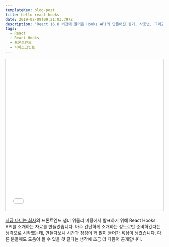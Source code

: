```yaml
---
templateKey: blog-post
title: hello-react-hooks
date: 2019-02-09T09:21:03.797Z
description: 'React 16.8 버전에 들어온 Hooks API의 만들어진 동기, 사용법, 그리고 내부 동작 방식에 대해 소개하는 발표 자료.'
tags:
  - React
  - React Hooks
  - 프론트엔드
  - 자바스크립트
---
```

<iframe src="//www.slideshare.net/slideshow/embed_code/key/7CnBb3ijCdClzr" width="595" height="485" frameborder="0" marginwidth="0" marginheight="0" scrolling="no" style="border:1px solid #CCC; border-width:1px; margin-bottom:5px; max-width: 100%;" allowfullscreen> </iframe> <div style="margin-bottom:5px"></div>

[지금 다니는 회사](https://toss.im)의 프론트엔드 챕터 위클리 미팅에서 발표하기 위해 React Hooks API를 소개하는 자료를 만들었습니다. 아주 간단하게 소개하는 정도로만 준비하겠다는 생각으로 시작했는데, 만들다보니 시간과 정성이 꽤 많이 들어가 욕심이 생겼습니다. 다른 분들께도 도움이 될 수 있을 것 같다는 생각에 조금 더 다듬어 공개합니다.
